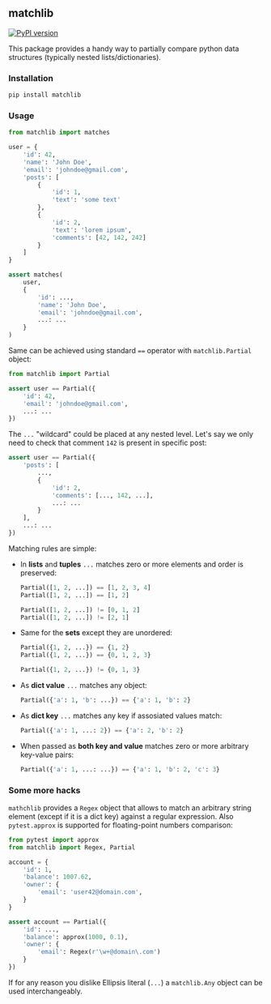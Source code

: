 ## matchlib

[![PyPI version](https://badge.fury.io/py/matchlib.svg)](https://badge.fury.io/py/matchlib)

This package provides a handy way to partially compare python data structures 
(typically nested lists/dictionaries).

### Installation
```bash
pip install matchlib
```
### Usage
```python
from matchlib import matches

user = {
    'id': 42,
    'name': 'John Doe',
    'email': 'johndoe@gmail.com',
    'posts': [
        {
            'id': 1,
            'text': 'some text'
        },
        {
            'id': 2,
            'text': 'lorem ipsum',
            'comments': [42, 142, 242]
        }
    ]
}

assert matches(
    user,
    {
        'id': ...,
        'name': 'John Doe',
        'email': 'johndoe@gmail.com',
        ...: ...
    }
)
```
Same can be achieved using standard `==` operator with `matchlib.Partial` object:
```python
from matchlib import Partial

assert user == Partial({
    'id': 42,
    'email': 'johndoe@gmail.com',
    ...: ...
})
```
The `...` "wildcard" could be placed at any nested level. 
Let's say we only need to check that comment `142` is present in specific post: 
```python 
assert user == Partial({
    'posts': [
        ...,
        {
            'id': 2,
            'comments': [..., 142, ...],
            ...: ...
        }
    ],
    ...: ...
})
``` 
Matching rules are simple:
 - In __lists__ and __tuples__ `...` matches zero or more elements and order is preserved:
    ```python
    Partial([1, 2, ...]) == [1, 2, 3, 4]
    Partial([1, 2, ...]) == [1, 2]
    
    Partial([1, 2, ...]) != [0, 1, 2]
    Partial([1, 2, ...]) != [2, 1]
    ```
 - Same for the __sets__ except they are unordered:
    ```python
    Partial({1, 2, ...}) == {1, 2}
    Partial({1, 2, ...}) == {0, 1, 2, 3}
 
    Partial({1, 2, ...}) != {0, 1, 3}
    ```
 - As __dict value__ `...` matches any object:
    ```python
    Partial({'a': 1, 'b': ...}) == {'a': 1, 'b': 2}
    ```
 - As __dict key__ `...` matches any key if assosiated values match:
    ```python
    Partial({'a': 1, ...: 2}) == {'a': 2, 'b': 2}
    ``` 
 - When passed as __both key and value__ matches zero or more arbitrary key-value pairs:
    ```python
    Partial({'a': 1, ...: ...}) == {'a': 1, 'b': 2, 'c': 3}
    ```

### Some more hacks
`mathchlib` provides a `Regex` object that allows to match an arbitrary string element 
(except if it is a dict key) against a regular expression.
Also `pytest.approx` is supported for floating-point numbers comparison:
```python
from pytest import approx
from matchlib import Regex, Partial

account = {
    'id': 1,
    'balance': 1007.62,
    'owner': {
        'email': 'user42@domain.com',
    }
}

assert account == Partial({
    'id': ...,
    'balance': approx(1000, 0.1),
    'owner': {
        'email': Regex(r'\w+@domain\.com')
    }
})
```
If for any reason you dislike Ellipsis literal (`...`) 
a `matchlib.Any` object can be used interchangeably.